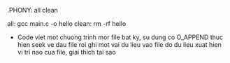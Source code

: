 .PHONY: all clean

all:
	gcc main.c -o hello 
clean:
	rm -rf hello

+ Code
    viet mot chuong trinh mor file bat ky, su dung co O_APPEND
    thuc hien seek ve dau file roi ghi mot vai du lieu vao file do
    du lieu xuat hien vi tri nao cua file, giai thich tai sao